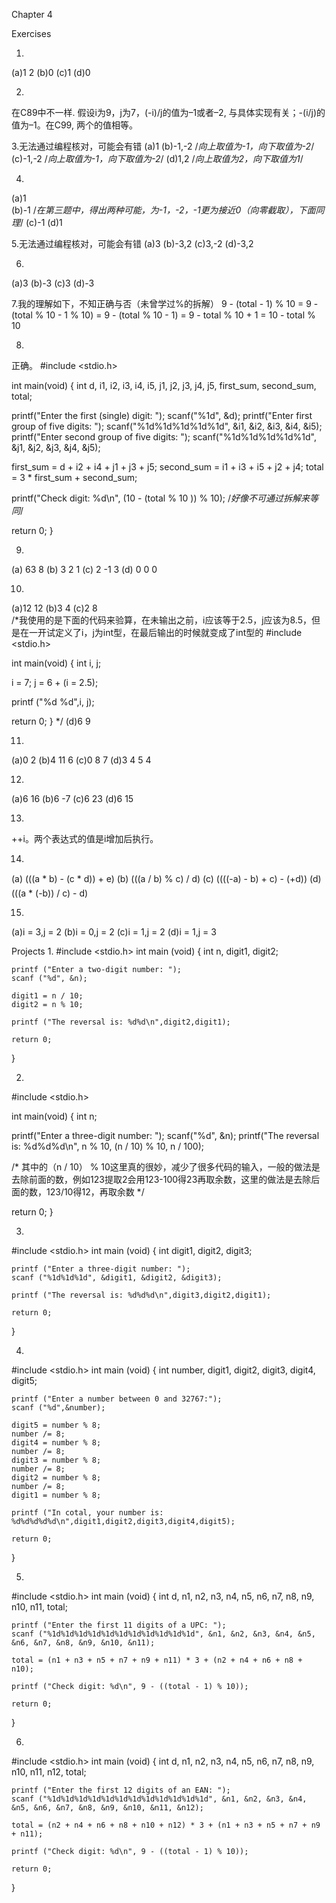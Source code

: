Chapter 4

Exercises

1.
(a)1 2
(b)0
(c)1
(d)0

2. 
在C89中不一样. 假设i为9，j为7，(-i)/j的值为–1或者–2, 与具体实现有关；-(i/j)的值为–1。在C99, 两个的值相等。

3.无法通过编程核对，可能会有错
(a)1
(b)-1,-2    /*向上取值为-1，向下取值为-2*/
(c)-1,-2    /*向上取值为-1，向下取值为-2*/
(d)1,2    /*向上取值为2，向下取值为1*/

4.
(a)1    
(b)-1    /*在第三题中，得出两种可能，为-1，-2，-1更为接近0（向零截取），下面同理*/
(c)-1
(d)1

5.无法通过编程核对，可能会有错
(a)3
(b)-3,2
(c)3,-2
(d)-3,2

6.
(a)3
(b)-3
(c)3
(d)-3

7.我的理解如下，不知正确与否（未曾学过%的拆解）
9 - (total - 1) % 10 = 9 - (total % 10 - 1 % 10) = 9 - (total % 10 - 1) = 9 - total % 10 + 1 = 10 - total % 10

8.
正确。
#include <stdio.h>

int main(void)
{
  int d, i1, i2, i3, i4, i5, j1, j2, j3, j4, j5,
      first_sum, second_sum, total;

  printf("Enter the first (single) digit: ");
  scanf("%1d", &d);
  printf("Enter first group of five digits: ");
  scanf("%1d%1d%1d%1d%1d", &i1, &i2, &i3, &i4, &i5);
  printf("Enter second group of five digits: ");
  scanf("%1d%1d%1d%1d%1d", &j1, &j2, &j3, &j4, &j5);

  first_sum = d + i2 + i4 + j1 + j3 + j5;
  second_sum = i1 + i3 + i5 + j2 + j4;
  total = 3 * first_sum + second_sum;

  printf("Check digit: %d\n", (10 - (total % 10 )) % 10);    /*好像不可通过拆解来等同*/

  return 0;
}

9. 
(a) 63 8 
(b) 3 2 1 
(c) 2 -1 3 
(d) 0 0 0

10.
(a)12 12
(b)3 4
(c)2 8    
/*我使用的是下面的代码来验算，在未输出之前，i应该等于2.5，j应该为8.5，但是在一开试定义了i，j为int型，在最后输出的时候就变成了int型的
#include <stdio.h>

int main(void)
{
  int i, j;

  i = 7;
  j = 6 + (i = 2.5); 

  printf ("%d %d",i, j);

  return 0;
}
*/
(d)6 9

11.
(a)0 2
(b)4 11 6
(c)0 8 7
(d)3 4 5 4

12.
(a)6 16
(b)6 -7
(c)6 23
(d)6 15

13. 
++i。两个表达式的值是i增加后执行。

14.
(a)  (((a * b) - (c * d)) + e)
(b)  (((a / b) % c) / d)
(c)  ((((-a) - b) + c) - (+d))
(d) (((a * (-b)) / c) - d)

15.
(a)i = 3,j = 2
(b)i = 0,j = 2
(c)i = 1,j = 2
(d)i = 1,j = 3

Projects
1.
#include <stdio.h>
int main (void)
{
	int n, digit1, digit2;

	printf ("Enter a two-digit number: ");
	scanf ("%d", &n);

	digit1 = n / 10;
	digit2 = n % 10;

	printf ("The reversal is: %d%d\n",digit2,digit1);

	return 0;
}

2. 
#include <stdio.h>

int main(void)
{
  int n;

  printf("Enter a three-digit number: ");
  scanf("%d", &n);
  printf("The reversal is: %d%d%d\n", n % 10, (n / 10) % 10, n / 100);    

/*
其中的（n / 10） % 10这里真的很妙，减少了很多代码的输入，一般的做法是去除前面的数，例如123提取2会用123-100得23再取余数，这里的做法是去除后面的数，123/10得12，再取余数 
*/

  return 0;
}

3.
#include <stdio.h>
int main (void)
{
	int digit1, digit2, digit3;

	printf ("Enter a three-digit number: ");
	scanf ("%1d%1d%1d", &digit1, &digit2, &digit3);

	printf ("The reversal is: %d%d%d\n",digit3,digit2,digit1);

	return 0;
}

4.
#include <stdio.h>
int main (void)
{
	int number, digit1, digit2, digit3, digit4, digit5;

	printf ("Enter a number between 0 and 32767:");
	scanf ("%d",&number);

	digit5 = number % 8;
	number /= 8;
	digit4 = number % 8;
	number /= 8;
	digit3 = number % 8;
	number /= 8;
	digit2 = number % 8;
	number /= 8;
	digit1 = number % 8;

	printf ("In cotal, your number is: %d%d%d%d%d\n",digit1,digit2,digit3,digit4,digit5);
	
	return 0;
}

5.
#include <stdio.h>
int main (void)
{
	int d, n1, n2, n3, n4, n5, n6, n7, n8, n9, n10, n11, total;

	printf ("Enter the first 11 digits of a UPC: ");
	scanf ("%1d%1d%1d%1d%1d%1d%1d%1d%1d%1d%1d", &n1, &n2, &n3, &n4, &n5, &n6, &n7, &n8, &n9, &n10, &n11);
	
	total = (n1 + n3 + n5 + n7 + n9 + n11) * 3 + (n2 + n4 + n6 + n8 + n10);

	printf ("Check digit: %d\n", 9 - ((total - 1) % 10));

	return 0;
}

6.
#include <stdio.h>
int main (void)
{
	int d, n1, n2, n3, n4, n5, n6, n7, n8, n9, n10, n11, n12, total;

	printf ("Enter the first 12 digits of an EAN: ");
	scanf ("%1d%1d%1d%1d%1d%1d%1d%1d%1d%1d%1d%1d", &n1, &n2, &n3, &n4, &n5, &n6, &n7, &n8, &n9, &n10, &n11, &n12);
	
	total = (n2 + n4 + n6 + n8 + n10 + n12) * 3 + (n1 + n3 + n5 + n7 + n9 + n11);

	printf ("Check digit: %d\n", 9 - ((total - 1) % 10));

	return 0;
}
